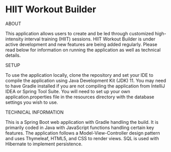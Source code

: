 # HIIT Workout Builder


ABOUT

This application allows users to create and be led through customized high-intensity interval training (HIIT) sessions. HIIT Workout Builder is under active development and new features are being added regularly. Please read below for information on running the application as well as technical details.


SETUP

To use the application locally, clone the repository and set your IDE to compile the application using Java Development Kit (JDK) 11. You may need to have Gradle installed if you are not compiling the application from IntelliJ IDEA or Spring Tool Suite. You will need to set up your own application.properties file in the resources directory with the database settings you wish to use.


TECHNICAL INFORMATION

This is a Spring Boot web application with Gradle handling the build. It is primarily coded in Java with JavaScript functions handling certain key features. The application follows a Model-View-Controller design pattern and uses Thymeleaf, HTML5, and CSS to render views. SQL is used with Hibernate to implement persistence.
